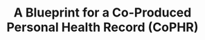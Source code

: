 ---
title: A Blueprint for a Co-Produced Personal Health Record (CoPHR)
thumbnail: '/img/coPHR-download-icon.png'
description: "<p>We are publishing “A Blueprint for a Co-Produced Personal Health Record (CoPHR)” as a Request for Comment to make the case for a co-produced Personal Health Record.</p><p>The document outlines a radically new approach to electronic health records. It proposes a personal health record, co-produced by the patient and those providing care to them, that guarantees the rights and enforces the responsibilities of all parties. It provides a medico-legally robust record that can be relied upon as an authoritative record and represents the first step away from organisation-centric records to a patient-centric record.</p><p>This approach creates an open ecosystem in which the patient chooses where they store their record and who has access to it. It guarantees record portability and allows multiple parties to provide a CoPHR and applications that can access it. It is based on open standards and open platform principles, such that there is no vendor or data lock-in.</p>"
docURL: '/assets/Apperta_A_Blueprint_for_a_Co-produced_Personal_Health_Record_Ecosystem.pdf'
feedbackURL: https://forums.apperta.org/c/co-produced-personal-health-record
---